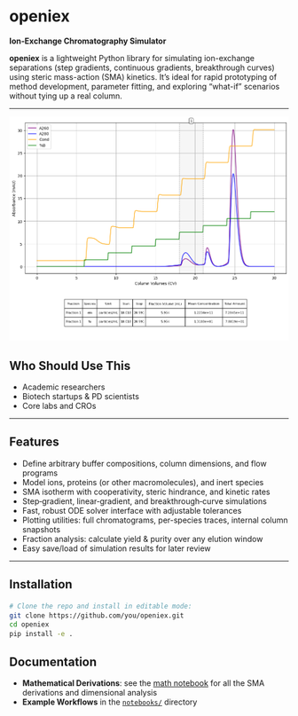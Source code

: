 # openiex

**Ion‐Exchange Chromatography Simulator**

**openiex** is a lightweight Python library for simulating ion-exchange separations (step gradients, continuous gradients, breakthrough curves) using steric mass-action (SMA) kinetics.  It’s ideal for rapid prototyping of method development, parameter fitting, and exploring “what-if” scenarios without tying up a real column.

---

![Example Chromatogram - AAV Step Elution](docs/images/cytiva_prescreening_chromatogram.png)

## Who Should Use This

- Academic researchers  
- Biotech startups & PD scientists  
- Core labs and CROs  

---

## Features

- Define arbitrary buffer compositions, column dimensions, and flow programs  
- Model ions, proteins (or other macromolecules), and inert species  
- SMA isotherm with cooperativity, steric hindrance, and kinetic rates  
- Step‐gradient, linear‐gradient, and breakthrough‐curve simulations  
- Fast, robust ODE solver interface with adjustable tolerances  
- Plotting utilities: full chromatograms, per-species traces, internal column snapshots  
- Fraction analysis: calculate yield & purity over any elution window  
- Easy save/load of simulation results for later review

---

## Installation

```bash
# Clone the repo and install in editable mode:
git clone https://github.com/you/openiex.git
cd openiex
pip install -e .
```

## Documentation

- **Mathematical Derivations**: see the [math notebook](notebooks/math_background.ipynb) for all the SMA derivations and dimensional analysis  
- **Example Workflows** in the [`notebooks/`](notebooks/) directory  
